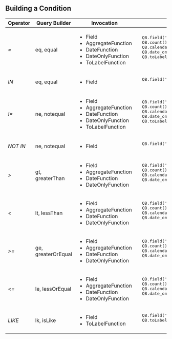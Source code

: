 ## Building a Condition

<table>
<thead>
<tr>
  <th>Operator</th>
  <th>Query Builder</th>
  <th>Invocation</th>
  <th>Example</th>
</tr>
</thead>
<tbody><tr>
  <td><em>=</em></td>
  <td>eq, equal</td>
  <td>
    <ul>
      <li>Field</li>
      <li>AggregateFunction</li>
      <li>DateFunction</li>
      <li>DateOnlyFunction</li>
      <li>ToLabelFunction</li>
    </ul>
  </td>
  <td><pre lang="apex">
  QB.field('Name').eq('Value') // Field - SOQL : Name = 'Value'
  QB.count().eq(1) // AggregateFunction - SOQL : COUNT() = 1
  QB.calendar_month('CreatedDate').eq(1) // DateFunction - SOQL : CALENDAR_MONTH(CreatedDate) = 1
  QB.date_only('CreatedDate').eq(Date.newinstance(1960, 2, 17)) // DateOnlyFunction - SOQL : DATE_ONLY(CreatedDate) = '1960-2-17'
  QB.toLabel('Name').eq('My Name') // ToLabelFunction - SOQL : toLabel(Name) = 'My Name'
  </pre></td>
</tr>
<tr></tr>
<tr>
  <td><em>IN</em></td>
  <td>eq, equal</td>
  <td>  
    <ul>
      <li>Field</li>
    </ul>
  </td>
  <td><pre lang="apex">
  QB.field('Name').eq(new List&lt;String&gt;{'Value1','Value2'}) // Field - SOQL : Name IN ('Value1','Value2')
  </pre></td>
</tr>
<tr></tr>
<tr>
  <td><em>!=</em></td>
  <td>ne, notequal</td>
  <td>
    <ul>
      <li>Field</li>
      <li>AggregateFunction</li>
      <li>DateFunction</li>
      <li>DateOnlyFunction</li>
      <li>ToLabelFunction</li>
    </ul>
  </td>
  <td><pre lang="apex">
  QB.field('Name').ne('Value') // Field - SOQL : Name != 'Value'
  QB.count().ne(1) // AggregateFunction - SOQL : COUNT() != 1
  QB.calendar_month('CreatedDate').ne(1) // DateFunction - SOQL : CALENDAR_MONTH(CreatedDate) != 1
  QB.date_only('CreatedDate').ne(Date.newinstance(1960, 2, 17)) // DateOnlyFunction - SOQL : DATE_ONLY(CreatedDate) != '1960-2-17'
  QB.toLabel('Name').ne('My Name') // ToLabelFunction - SOQL : toLabel(Name) != 'My Name'
  </pre></td>
</tr>
<tr></tr>
<tr>
  <td><em>NOT IN</em></td>
  <td>ne, notequal</td>
  <td>    
    <ul>
      <li>Field</li>
    </ul>
  </td>
  <td><pre lang="apex">
  QB.field('Name').ne(new List&lt;String&gt;{'Value1','Value2'}) // Field - SOQL : Name NOT IN ('Value1','Value2')
  </pre></td>
</tr>
<tr></tr>
<tr>
  <td><em>&gt;</em></td>
  <td>gt, greaterThan</td>
  <td>  
    <ul>
      <li>Field</li>
      <li>AggregateFunction</li>
      <li>DateFunction</li>
      <li>DateOnlyFunction</li>
    </ul>
  </td>
  <td><pre lang="apex">
  QB.field('Name').gt('Value') // Field - SOQL : Name &gt; 'Value'
  QB.count().gt(1) // AggregateFunction - SOQL : COUNT() &gt; 1
  QB.calendar_month('CreatedDate').gt(1) // DateFunction - SOQL : CALENDAR_MONTH(CreatedDate) &gt; 1
  QB.date_only('CreatedDate').gt(Date.newinstance(1960, 2, 17)) // DateOnlyFunction - SOQL : DATE_ONLY(CreatedDate) &gt; '1960-2-17'
  </pre></td>
</tr>
<tr></tr>
<tr>
  <td><em>&lt;</em></td>
  <td>lt, lessThan</td>
  <td>  
    <ul>
      <li>Field</li>
      <li>AggregateFunction</li>
      <li>DateFunction</li>
      <li>DateOnlyFunction</li>
    </ul>
  </td>
  <td><pre lang="apex">
  QB.field('Name').lt('Value') // Field - SOQL : Name &lt; 'Value'
  QB.count().lt(1) // AggregateFunction - SOQL : COUNT() &lt; 1
  QB.calendar_month('CreatedDate').lt(1) // DateFunction - SOQL : CALENDAR_MONTH(CreatedDate) &lt; 1
  QB.date_only('CreatedDate').lt(Date.newinstance(1960, 2, 17)) // DateOnlyFunction - SOQL : DATE_ONLY(CreatedDate) &lt; '1960-2-17'
  </pre></td>
</tr>
<tr></tr>
<tr>
  <td><em>&gt;=</em></td>
  <td>ge, greaterOrEqual</td>
  <td>  
    <ul>
      <li>Field</li>
      <li>AggregateFunction</li>
      <li>DateFunction</li>
      <li>DateOnlyFunction</li>
    </ul>
  </td>
  <td><pre lang="apex">
  QB.field('Name').ge('Value') // Field - SOQL : Name &gt;= 'Value'
  QB.count().ge(1) // AggregateFunction - SOQL : COUNT() &gt;= 1
  QB.calendar_month('CreatedDate').ge(1) // DateFunction - SOQL : CALENDAR_MONTH(CreatedDate) &gt;= 1
  QB.date_only('CreatedDate').ge(Date.newinstance(1960, 2, 17)) // DateOnlyFunction - SOQL : DATE_ONLY(CreatedDate) &gt;= '1960-2-17'
  </pre></td>
</tr>
<tr></tr>
<tr>
  <td><em>&lt;=</em></td>
  <td>le, lessOrEqual</td>
  <td>  
    <ul>
      <li>Field</li>
      <li>AggregateFunction</li>
      <li>DateFunction</li>
      <li>DateOnlyFunction</li>
    </ul>
  </td>
  <td><pre lang="apex">
  QB.field('Name').le('Value') // Field - SOQL : Name &lt;= 'Value'
  QB.count().le(1) // AggregateFunction - SOQL : COUNT() &lt;= 1
  QB.calendar_month('CreatedDate').le(1) // DateFunction - SOQL : CALENDAR_MONTH(CreatedDate) &lt;= 1
  QB.date_only('CreatedDate').le(Date.newinstance(1960, 2, 17)) // DateOnlyFunction - SOQL : DATE_ONLY(CreatedDate) &lt;= '1960-2-17'
  </pre></td>
</tr>
<tr></tr>
<tr>
  <td><em>LIKE</em></td>
  <td>lk, isLike</td>
  <td>    
    <ul>
      <li>Field</li>
      <li>ToLabelFunction</li>
    </ul>
  </td>
  <td><pre lang="apex">
  QB.field('Name').lk('Value') // Field - SOQL : Name LIKE 'Value'
  QB.toLabel('Name').eq('My Name') // ToLabelFunction - SOQL : toLabel(Name) LIKE 'My Name'
  </pre></td>
</tr>
</tbody>
</table>
